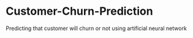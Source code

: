 # Customer-Churn-Prediction
Predicting that customer will churn or not using artificial neural network
